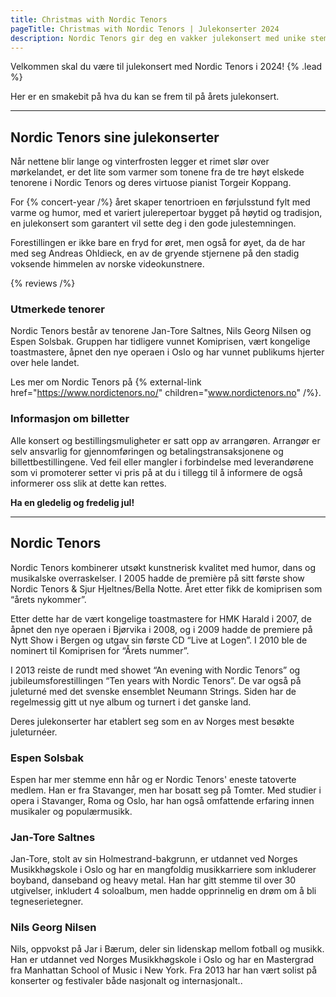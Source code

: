 ```yaml
---
title: Christmas with Nordic Tenors
pageTitle: Christmas with Nordic Tenors | Julekonserter 2024
description: Nordic Tenors gir deg en vakker julekonsert med unike stemmer, varme, humor, og et tradisjonelt julerepertoar. Opplev førjulsstemning med Jan-Tore Saltnes, Nils Georg Nilsen og Espen Solsbak.
---
```


Velkommen skal du være til julekonsert med Nordic Tenors i 2024! {% .lead %}

Her er en smakebit på hva du kan se frem til på årets julekonsert.

---

## Nordic Tenors sine julekonserter

Når nettene blir lange og vinterfrosten legger et rimet slør over mørkelandet, er det lite som varmer som tonene fra de tre høyt elskede tenorene i Nordic Tenors og deres virtuose pianist Torgeir Koppang.

For {% concert-year /%} året skaper tenortrioen en førjulsstund fylt med varme og humor, med et variert julerepertoar bygget på høytid og tradisjon, en julekonsert som garantert vil sette deg i den gode julestemningen.

Forestillingen er ikke bare en fryd for øret, men også for øyet, da de har med seg Andreas Ohldieck, en av de gryende stjernene på den stadig voksende himmelen av norske videokunstnere.

{% reviews /%}

### Utmerkede tenorer

Nordic Tenors består av tenorene Jan-Tore Saltnes, Nils Georg Nilsen og Espen Solsbak. Gruppen har tidligere vunnet Komiprisen, vært kongelige toastmastere, åpnet den nye operaen i Oslo og har vunnet publikums hjerter over hele landet.

Les mer om Nordic Tenors på {% external-link href="https://www.nordictenors.no/" children="www.nordictenors.no" /%}.

### Informasjon om billetter

Alle konsert og bestillingsmuligheter er satt opp av arrangøren. Arrangør er selv ansvarlig for gjennomføringen og betalingstransaksjonene og billettbestillingene. Ved feil eller mangler i forbindelse med leverandørene som vi promoterer setter vi pris på at du i tillegg til å informere de også informerer oss slik at dette kan rettes.

**Ha en gledelig og fredelig jul!**

---

## Nordic Tenors

Nordic Tenors kombinerer utsøkt kunstnerisk kvalitet med humor, dans og musikalske overraskelser. I 2005 hadde de première på sitt første show Nordic Tenors & Sjur Hjeltnes/Bella Notte. Året etter fikk de komiprisen som “årets nykommer”.

Etter dette har de vært kongelige toastmastere for HMK Harald i 2007, de åpnet den nye operaen i Bjørvika i 2008, og i 2009 hadde de premiere på Nytt Show i Bergen og utgav sin første CD “Live at Logen”. I 2010 ble de nominert til Komiprisen for “Årets nummer”.

I 2013 reiste de rundt med showet “An evening with Nordic Tenors” og jubileumsforestillingen “Ten years with Nordic Tenors”. De var også på juleturné med det svenske ensemblet Neumann Strings. Siden har de regelmessig gitt ut nye album og turnert i det ganske land.

Deres julekonserter har etablert seg som en av Norges mest besøkte juleturnéer.

### Espen Solsbak

Espen har mer stemme enn hår og er Nordic Tenors' eneste tatoverte medlem. Han er fra Stavanger, men har bosatt seg på Tomter. Med studier i opera i Stavanger, Roma og Oslo, har han også omfattende erfaring innen musikaler og populærmusikk.

### Jan-Tore Saltnes

Jan-Tore, stolt av sin Holmestrand-bakgrunn, er utdannet ved Norges Musikkhøgskole i Oslo og har en mangfoldig musikkarriere som inkluderer boyband, danseband og heavy metal. Han har gitt stemme til over 30 utgivelser, inkludert 4 soloalbum, men hadde opprinnelig en drøm om å bli tegneserietegner.

### Nils Georg Nilsen

Nils, oppvokst på Jar i Bærum, deler sin lidenskap mellom fotball og musikk. Han er utdannet ved Norges Musikkhøgskole i Oslo og har en Mastergrad fra Manhattan School of Music i New York. Fra 2013 har han vært solist på konserter og festivaler både nasjonalt og internasjonalt..
